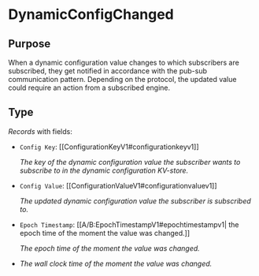 # DynamicConfigChanged

## Purpose

When a dynamic configuration value changes to which subscribers are subscribed, 
they get notified in accordance with the pub-sub communication pattern. 
Depending on the protocol, the updated value could require an action from a subscribed engine. 

## Type

<!-- --8<-- [start:type] -->
<div class="type" markdown>


*Records* with fields:
- `Config Key`: [[ConfigurationKeyV1#configurationkeyv1]]

  *The key of the dynamic configuration value the subscriber wants to subscribe to in the dynamic configuration KV-store.*

- `Config Value`: [[ConfigurationValueV1#configurationvaluev1]]

  *The updated dynamic configuration value the subscriber is subscribed to.*

- `Epoch Timestamp`: [[A/B:EpochTimestampV1#epochtimestampv1| the epoch time of the moment the value was changed.]]

  *The epoch time of the moment the value was changed.*
- 
  *The wall clock time of the moment the value was changed.*

</div>
<!-- --8<-- [end:type] -->
